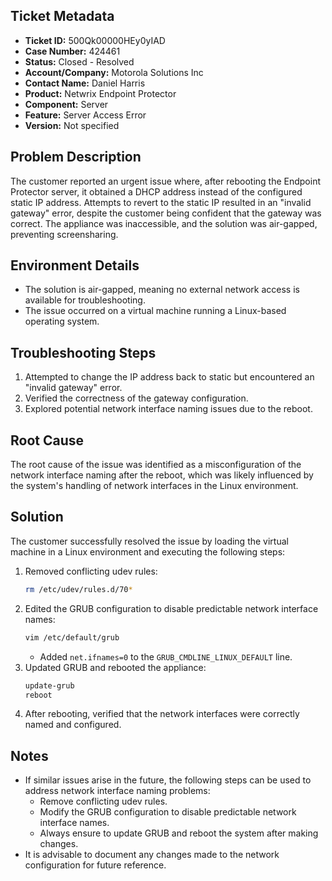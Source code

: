 ## Ticket Metadata
- **Ticket ID:** 500Qk00000HEy0yIAD
- **Case Number:** 424461
- **Status:** Closed - Resolved
- **Account/Company:** Motorola Solutions Inc
- **Contact Name:** Daniel Harris
- **Product:** Netwrix Endpoint Protector
- **Component:** Server
- **Feature:** Server Access Error
- **Version:** Not specified

## Problem Description
The customer reported an urgent issue where, after rebooting the Endpoint Protector server, it obtained a DHCP address instead of the configured static IP address. Attempts to revert to the static IP resulted in an "invalid gateway" error, despite the customer being confident that the gateway was correct. The appliance was inaccessible, and the solution was air-gapped, preventing screensharing.

## Environment Details
- The solution is air-gapped, meaning no external network access is available for troubleshooting.
- The issue occurred on a virtual machine running a Linux-based operating system.

## Troubleshooting Steps
1. Attempted to change the IP address back to static but encountered an "invalid gateway" error.
2. Verified the correctness of the gateway configuration.
3. Explored potential network interface naming issues due to the reboot.

## Root Cause
The root cause of the issue was identified as a misconfiguration of the network interface naming after the reboot, which was likely influenced by the system's handling of network interfaces in the Linux environment.

## Solution
The customer successfully resolved the issue by loading the virtual machine in a Linux environment and executing the following steps:
1. Removed conflicting udev rules:
   ```bash
   rm /etc/udev/rules.d/70*
   ```
2. Edited the GRUB configuration to disable predictable network interface names:
   ```bash
   vim /etc/default/grub
   ```
   - Added `net.ifnames=0` to the `GRUB_CMDLINE_LINUX_DEFAULT` line.
3. Updated GRUB and rebooted the appliance:
   ```bash
   update-grub
   reboot
   ```
4. After rebooting, verified that the network interfaces were correctly named and configured.

## Notes
- If similar issues arise in the future, the following steps can be used to address network interface naming problems:
  - Remove conflicting udev rules.
  - Modify the GRUB configuration to disable predictable network interface names.
  - Always ensure to update GRUB and reboot the system after making changes.
- It is advisable to document any changes made to the network configuration for future reference.